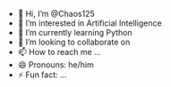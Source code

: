 - 👋 Hi, I’m @Chaos125
- 👀 I’m interested in Artificial Intelligence
- 🌱 I’m currently learning Python
- 💞️ I’m looking to collaborate on 
- 📫 How to reach me ...
- 😄 Pronouns: he/him
- ⚡ Fun fact: ...

<!---
Chaos125/Chaos125 is a ✨ special ✨ repository because its `README.md` (this file) appears on your GitHub profile.
You can click the Preview link to take a look at your changes.
--->
